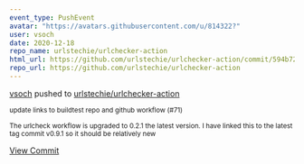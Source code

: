 ```yaml
---
event_type: PushEvent
avatar: "https://avatars.githubusercontent.com/u/814322?"
user: vsoch
date: 2020-12-18
repo_name: urlstechie/urlchecker-action
html_url: https://github.com/urlstechie/urlchecker-action/commit/594b7250354d8d657d0b9ba0b8953e39f179327c
repo_url: https://github.com/urlstechie/urlchecker-action
---
```


<a href='https://github.com/vsoch' target='_blank'>vsoch</a> pushed to <a href='https://github.com/urlstechie/urlchecker-action' target='_blank'>urlstechie/urlchecker-action</a>

<small>update links to buildtest repo and github workflow (#71)

The urlcheck workflow is upgraded to 0.2.1 the latest version. I have linked this to the latest tag commit v0.9.1 so it should be relatively new</small>

<a href='https://github.com/urlstechie/urlchecker-action/commit/594b7250354d8d657d0b9ba0b8953e39f179327c' target='_blank'>View Commit</a>